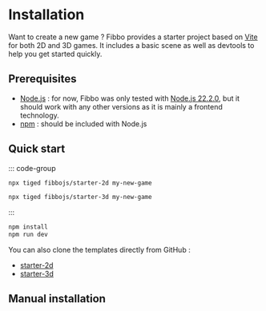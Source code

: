 # Installation

Want to create a new game ? Fibbo provides a starter project based on [Vite](https://vitejs.dev/) for both 2D and 3D games. It includes a basic scene as well as devtools to help you get started quickly.

## Prerequisites

- [Node.js](https://nodejs.org/) : for now, Fibbo was only tested with [Node.js 22.2.0](https://nodejs.org/download/release/v22.2.0/), but it should work with any other versions as it is mainly a frontend technology.
- [npm](https://www.npmjs.com/) : should be included with Node.js

## Quick start

::: code-group

```bash [2d]
npx tiged fibbojs/starter-2d my-new-game
```

```bash [3d]
npx tiged fibbojs/starter-3d my-new-game
```

:::

```bash
npm install
npm run dev
```

You can also clone the templates directly from GitHub :
- [starter-2d](https://github.com/fibbojs/starter-2d)
- [starter-3d](https://github.com/fibbojs/starter-3d)

## Manual installation <Badge type="warning" text="work in progress" />
